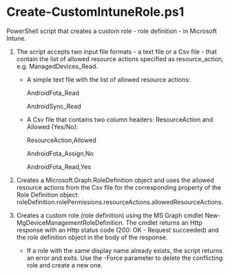 # Create-CustomIntuneRole.ps1

PowerShell script that creates a custom role - role definition - in Microsoft Intune.

1. The script accepts two input file formats - a text file or a Csv file - that contain the list of allowed resource actions specified as resource_action, e.g. ManagedDevices_Read.
    - A simple text file with the list of allowed resource actions:

        AndroidFota_Read

        AndroidSync_Read

    - A Csv file that contains two column headers: ResourceAction and Allowed (Yes/No):

        ResourceAction,Allowed

        AndroidFota_Assign,No

        AndroidFota_Read,Yes

2. Creates a Microsoft.Graph.RoleDefinition object and uses the allowed resource actions from the Csv file for the corresponding property of the Role Definition object: roleDefinition.rolePermissions.resourceActions.allowedResourceActions.
3. Creates a custom role (role definition) using the MS Graph cmdlet New-MgDeviceManagementRoleDefinition. The cmdlet returns an Http response with an Http status code (200: OK - Request succeeded) and the role definition object in the body of the response.
    - If a role with the same display name already exists, the script returns an error and exits. Use the -Force parameter to delete the conflicting role and create a new one.
